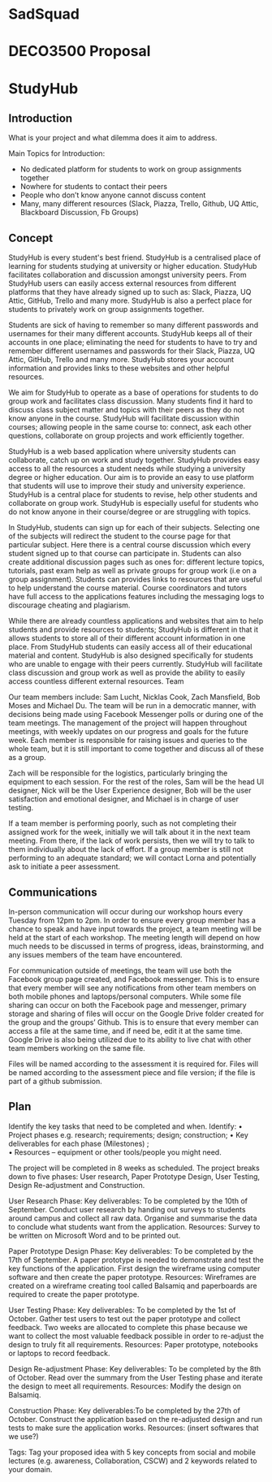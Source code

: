 # SadSquad
# DECO3500 Proposal
# StudyHub


## Introduction 
What is your project and what dilemma does it aim to address.

Main Topics for Introduction: 
- No dedicated platform for students to work on group assignments together 
- Nowhere for students to contact their peers
- People who don’t know anyone cannot discuss content
- Many, many different resources (Slack, Piazza, Trello, Github, UQ Attic, Blackboard Discussion, Fb Groups)  


## Concept


StudyHub is every student's best friend. StudyHub is a centralised place of learning for students studying at university or higher education. StudyHub facilitates collaboration and discussion amongst university peers. From StudyHub users can easily access external resources from different platforms that they have already signed up to such as: Slack, Piazza, UQ Attic, GitHub, Trello and many more. StudyHub is also a perfect place for students to privately work on group assignments together. 

Students are sick of having to remember so many different passwords and usernames for their many different accounts. StudyHub keeps all of their accounts in one place; eliminating the need for students to have to try and remember different usernames and passwords for their Slack, Piazza, UQ Attic, GitHub, Trello and many more. StudyHub stores your account information and provides links to these websites and other helpful resources. 

We aim for StudyHub to operate as a base of operations for students to do group work and facilitates class discussion. Many students find it hard to discuss class subject matter and topics with their peers as they do not know anyone in the course. StudyHub will facilitate discussion within courses; allowing people in the same course to: connect, ask each other questions, collaborate on group projects and work efficiently together. 

StudyHub is a web based application where university students can collaborate, catch up on work and study together. StudyHub provides easy access to all the resources a student needs while studying a university degree or higher education. Our aim is to provide an easy to use platform that students will use to improve their study and university experience. StudyHub is a central place for students to revise, help other students and collaborate on group work. StudyHub is especially useful for students who do not know anyone in their course/degree or are struggling with topics. 
 
In StudyHub, students can sign up for each of their subjects. Selecting one of the subjects will redirect the student to the course page for that particular subject. Here there is a central course discussion which every student signed up to that course can participate in. Students can also create additional discussion pages such as ones for: different lecture topics, tutorials, past exam help as well as private groups for group work (i.e on a group assignment). Students can provides links to resources that are useful to help understand the course material. Course coordinators and tutors have full access to the applications features including the messaging logs to discourage cheating and plagiarism.

While there are already countless applications and websites that aim to help students and provide resources to students; StudyHub is different in that it allows students to store all of their different account information in one place. From StudyHub students can easily access all of their educational material and content. StudyHub is also designed specifically for students who are unable to engage with their peers currently.  StudyHub will facilitate class discussion and group work as well as provide the ability to easily access countless different external resources. 
Team 


Our team members include: Sam Lucht, Nicklas Cook, Zach Mansfield, Bob Moses and Michael Du. The team will be run in a democratic manner, with decisions being made using Facebook Messenger polls or during one of the team meetings. The management of the project will happen throughout meetings, with weekly updates on our progress and goals for the future week. Each member is responsible for raising issues and queries to the whole team, but it is still important to come together and discuss all of these as a group.

Zach will be responsible for the logistics, particularly bringing the equipment to each session. For the rest of the roles, Sam will be the head UI designer, Nick will be the User Experience designer, Bob will be the user satisfaction and emotional designer, and Michael is in charge of user testing. 

If a team member is performing poorly, such as not completing their assigned work for the week, initially we will talk about it in the next team meeting. From there, if the lack of work persists, then we will try to talk to them individually about the lack of effort. If a group member is still not performing to an adequate standard; we will contact Lorna and potentially ask to initiate a peer assessment.


## Communications


In-person communication will occur during our workshop hours every Tuesday from 12pm to 2pm. In order to ensure every group member has a chance to speak and have input towards the project, a team meeting will be held at the start of each workshop. The meeting length will depend on how much needs to be discussed in terms of progress, ideas, brainstorming, and any issues members of the team have encountered.

For communication outside of meetings, the team will use both the Facebook group page created, and Facebook messenger. This is to ensure that every member will see any notifications from other team members on both mobile phones and laptops/personal computers. While some file sharing can occur on both the Facebook page and messenger, primary storage and sharing of files will occur on the Google Drive folder created for the group and the groups’ Github. This is to ensure that every member can access a file at the same time, and if need be, edit it at the same time. Google Drive is also being utilized due to its ability to live chat with other team members working on the same file. 

Files will be named according to the assessment it is required for. Files will be named according to the assessment piece and file version; if the file is part of a github submission. 


## Plan
Identify the key tasks that need to be completed and when. 
Identify: 
• Project phases e.g. research; requirements; design; construction; 
• Key deliverables for each phase (Milestones) ;  
• Resources – equipment or other tools/people you might need. 

The project will be completed in 8 weeks as scheduled. The project breaks down to five phases: User research, Paper Prototype Design, User Testing, Design Re-adjustment and Construction. 

User Research Phase:
Key deliverables: To be completed by the 10th of September. Conduct user research by handing out surveys to students around campus and collect all raw data. Organise and summarise the data to conclude what students want from the application. 
Resources: Survey to be written on Microsoft Word and to be printed out. 

Paper Prototype Design Phase:
Key deliverables: To be completed by the 17th of September. A paper prototype is needed to demonstrate and test the key functions of the application. First design the wireframe using computer software and then create the paper prototype. 
Resources: Wireframes are created on a wireframe creating tool called Balsamiq and  paperboards are required to create the paper prototype. 

User Testing Phase:
Key deliverables: To be completed by the 1st of October. Gather test users to test out the paper prototype and collect feedback. Two weeks are allocated to complete this phase because we want to collect the most valuable feedback possible in order to re-adjust the design to truly fit all requirements. 
Resources: Paper prototype, notebooks or laptops to record feedback. 

Design Re-adjustment Phase:
Key deliverables: To be completed by the 8th of October. Read over the summary from the User Testing phase and iterate the design to meet all requirements. 
Resources: Modify the design on Balsamiq. 

Construction Phase:
Key deliverables:To be completed by the 27th of October. Construct the application based on the re-adjusted design and run tests to make sure the application works. 
Resources: (insert softwares that we use?)

Tags: 
Tag your proposed idea with 5 key concepts from social and mobile lectures (e.g. awareness, Collaboration, CSCW) and 2 keywords related to your domain.


















